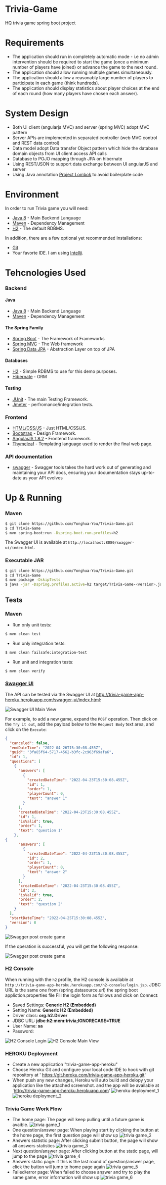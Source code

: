 # Trivia-Game
HQ trivia game spring boot project

# Requirements
- The application should run in completely automatic mode - i.e no admin intervention should be required to start the game (once a minimum number of players have joined) or advance the game to the next round.
- The application should allow running multiple games simultaneously.
- The application should allow a reasonably large number of players to participate in each game (think hundreds).
- The application should display statistics about player choices at the end of each round (how many players have chosen each answer).

# System Design
* Both UI client (angularjs MVC) and server (spring MVC) adopt MVC pattern
* Server APIs are implemented in separated controller (web MVC control and REST data control)
* Data model adopt Data transfer Object pattern which hide the database domain objects from UI client access API calls
* Database to POJO mapping through JPA on hibernate
* Using REST/JSON to support data exchange between UI angularJS and server
* Using Java annotation [Project Lombok](https://projectlombok.org/) to avoid boilerplate code     

# Environment

In order to run Trivia game you will need:

* [Java 8](http://www.oracle.com/technetwork/java/javase/overview/java8-2100321.html) - Main Backend Language
* [Maven](https://maven.apache.org/) - Dependency Management
* [H2](https://www.h2database.com/html/main.html) - The default RDBMS.

In addition, there are a few optional yet recommended installations:

* [Git](https://git-scm.com)
* Your favorte IDE. I am using [Intellji](https://www.jetbrains.com/idea/).

# Tehcnologies Used

### Backend

#### Java

* [Java 8](http://www.oracle.com/technetwork/java/javase/overview/java8-2100321.html) - Main Backend Language
* [Maven](https://maven.apache.org/) - Dependency Management

#### The Spring Family

* [Spring Boot](https://projects.spring.io/spring-boot/) - The Framework of Frameworks
* [Spring MVC](https://docs.spring.io/spring/docs/current/spring-framework-reference/web.html) - The Web framework
* [Spring Data JPA](https://docs.spring.io/spring-data/jpa/docs/current/reference/html/) - Abstraction Layer on top of JPA

#### Databases

* [H2](http://www.h2database.com/html/main.html) - Simple RDBMS to use for this demo purposes.
* [Hibernate](http://findbugs.sourceforge.net) - ORM

#### Testing

* [JUnit](http://junit.org/junit5/) - The main Testing Framework.
* [Jmeter](https://jmeter.apache.org) - perfromance/integration tests.


### Frontend

* [HTML/CSS/JS](https://en.wikipedia.org/wiki/HTML) - Just HTML/CSS/JS. 
* [Bootstrap](http://getbootstrap.com/2.3.2/) - Design Framework.
* [AngularJS 1.8.2](https://angularjs.org) - Frontend framework.
* [Thymeleaf](http://www.thymeleaf.org) - Templating language used to render the final web page.

### API documentation
* [swagger](https://swagger.io/tools/swagger-ui/) - Swagger tools takes the hard work out of generating and maintaining your API docs, ensuring your documentation stays up-to-date as your API evolves


# Up & Running
### Maven
```bash
$ git clone https://github.com/Yonghua-You/Trivia-Game.git
$ cd Trivia-Game
$ mvn spring-boot:run -Dspring-boot.run.profiles=h2
```
The Swagger UI is available at `http://localhost:8080/swagger-ui/index.html`.

### Executable JAR
```bash
$ git clone https://github.com/Yonghua-You/Trivia-Game.git
$ cd Trivia-Game
$ mvn package -DskipTests
$ java -jar -Dspring.profiles.active=h2 target/Trivia-Game-<version>.jar
```

## Tests
### Maven
* Run only unit tests:
```bash
$ mvn clean test
```
* Run only integration tests:
```bash
$ mvn clean failsafe:integration-test
```
* Run unit and integration tests:
```bash
$ mvn clean verify
```
### [Swagger UI](http://trivia-game-app-heroku.herokuapp.com/swagger-ui/index.html)

The API can be tested via the Swagger UI at http://trivia-game-app-heroku.herokuapp.com/swagger-ui/index.html:

![Swagger UI Main View](/readme/swagger_main_view.png)

For example, to add a new game, expand the `POST` operation. Then click on the `Try it out`, add the payload below to the `Request Body` text area, and click on the `Execute`:
```json
{
  "canceled": false,
  "endDateTime": "2022-04-26T15:30:08.455Z",
  "guid": "3fa85f64-5717-4562-b3fc-2c963f69afa6",
  "id": 1,
  "questions": [
    {
      "answers": [
        {
          "createdDateTime": "2022-04-23T15:30:08.455Z",
          "id": 1,
          "order": 1,
          "playerCount": 0,
          "text": "answer 1"
        }
      ],
      "createdDateTime": "2022-04-23T15:30:08.455Z",
      "id": 1,
      "isValid": true,
      "order": 1,
      "text": "question 1"
    },
{
      "answers": [
        {
          "createdDateTime": "2022-04-23T15:30:08.455Z",
          "id": 2,
          "order": 1,
          "playerCount": 0,
          "text": "answer 2"
        }
      ],
      "createdDateTime": "2022-04-23T15:30:08.455Z",
      "id": 2,
      "isValid": true,
      "order": 2,
      "text": "question 2"
    }
  ],
  "startDateTime": "2022-04-25T15:30:08.455Z",
  "version": 0
}
```
![Swagger post create game](/readme/swagger_post_create_game.png)

If the operation is successful, you will get the following response:

![Swagger post create game](/readme/swagger_post_create_game_response.png)

### H2 Console
When running with the `h2` profile, the H2 console is available at `http://trivia-game-app-heroku.herokuapp.com/h2-console/login.jsp`.
JDBC URL is the same one from (spring.datasource.url) the spring boot appliction.properties file
Fill the login form as follows and click on Connect:
* Saved Settings: **Generic H2 (Embedded)**
* Setting Name: **Generic H2 (Embedded)**
* Driver class: **org.h2.Driver**
* JDBC URL: **jdbc:h2:mem:trivia;IGNORECASE=TRUE**
* User Name: **sa**
* Password:

![H2 Console Login](/readme/h2_login.png)
![H2 Console Main View](/readme/h2_query.png)

### HEROKU Deployment
* Create a new application "trivia-game-app-heroku"
* Choose Heroku Git and configure your local code IDE to hook with git repository at '
https://git.heroku.com/trivia-game-app-heroku.git'
* When push any new changes, Heroku will auto build and delopy your application like the attached screenshot. and the app will be available at 'http://trivia-game-app-heroku.herokuapp.com'
![heroku deployment_1](/readme/heroku_git_repository.png)
![heroku deployment_2](/readme/heroku_activity.png)


### Trivia Game Work Flow
* The home page: The page will keep pulling until a future game is avaible.
![trivia game_1](/readme/trivia_game_home.png)
* One question/answer page: When playing start by clicking the button at the home page, the first question page will show up
![trivia game_2](/readme/trivia_game_question_1.png)
* Answers statistic page: After clicking submit button, the page will show all answers statistics 
![trivia game_3](/readme/trivia_game_question_1_stat.png)
* Next question/answer page: After clicking button at the static page, will jump to the page
![trivia game_4](/readme/trivia_game_question_2.png)
* Answers static page: if this is the last round of question/answer page, click the button will jump to home page again
![trivia game_5](/readme/trivia_game_question_2_stat.png)
* Failed/error page: When failed to choose answer and try to play the same game, error information will show up
![trivia game_6](/readme/trivia_game_fail_error.png)
